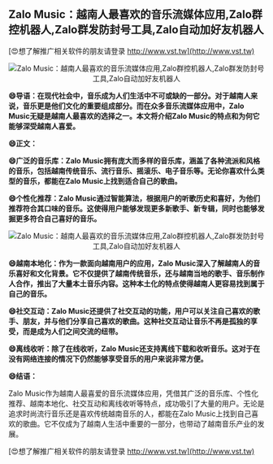 ## **Zalo Music：越南人最喜欢的音乐流媒体应用,Zalo群控机器人,Zalo群发防封号工具,Zalo自动加好友机器人**

[😍想了解推广相关软件的朋友请登录 http://www.vst.tw](http://www.vst.tw)

 <center><img src="https://vst.tw/MP4/tuiguang/png/2.png" alt="Zalo Music：越南人最喜欢的音乐流媒体应用,Zalo群控机器人,Zalo群发防封号工具,Zalo自动加好友机器人"></center>

**😄导语：在现代社会中，音乐成为人们生活中不可或缺的一部分。对于越南人来说，音乐更是他们文化的重要组成部分。而在众多音乐流媒体应用中，Zalo Music无疑是越南人最喜欢的选择之一。本文将介绍Zalo Music的特点和为何它能够深受越南人喜爱。**

**😄正文：**

**😄广泛的音乐库：Zalo Music拥有庞大而多样的音乐库，涵盖了各种流派和风格的音乐，包括越南传统音乐、流行音乐、摇滚乐、电子音乐等。无论你喜欢什么类型的音乐，都能在Zalo Music上找到适合自己的歌曲。**

**😄个性化推荐：Zalo Music通过智能算法，根据用户的听歌历史和喜好，为他们推荐符合其口味的音乐。这使得用户能够发现更多新歌手、新专辑，同时也能够发掘更多符合自己喜好的音乐。**

 <center><img src="https://vst.tw/MP4/tuiguang/png/7.png" alt="Zalo Music：越南人最喜欢的音乐流媒体应用,Zalo群控机器人,Zalo群发防封号工具,Zalo自动加好友机器人"></center>

**😄越南本地化：作为一款面向越南用户的应用，Zalo Music深入了解越南人的音乐喜好和文化背景。它不仅提供了越南传统音乐，还与越南当地的歌手、音乐制作人合作，推出了大量本土音乐内容。这种本土化的特点使得越南人更容易找到属于自己的音乐。**

**😄社交互动：Zalo Music还提供了社交互动的功能，用户可以关注自己喜欢的歌手、朋友，并与他们分享自己喜欢的歌曲。这种社交互动让音乐不再是孤独的享受，而是成为人们之间交流的纽带。**

**😄离线收听：除了在线收听，Zalo Music还支持离线下载和收听音乐。这对于在没有网络连接的情况下仍然能够享受音乐的用户来说非常方便。**

**😄结语：**

Zalo Music作为越南人最喜爱的音乐流媒体应用，凭借其广泛的音乐库、个性化推荐、越南本地化、社交互动和离线收听等特点，成功吸引了大量的用户。无论是追求时尚流行音乐还是喜欢传统越南音乐的人，都能在Zalo Music上找到自己喜欢的歌曲。它不仅成为了越南人生活中重要的一部分，也带动了越南音乐产业的发展。

[😍想了解推广相关软件的朋友请登录 http://www.vst.tw](http://www.vst.tw)



